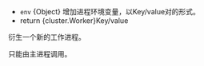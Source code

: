 <!-- YAML
added: v0.6.0
-->

* `env` {Object} 增加进程环境变量，以Key/value对的形式。
* return {cluster.Worker}Key/value

衍生一个新的工作进程。

只能由主进程调用。

